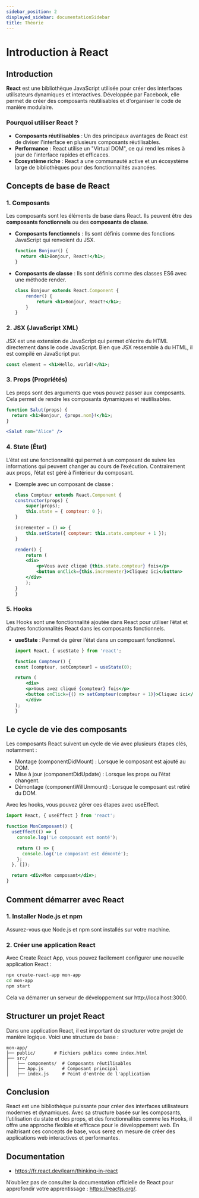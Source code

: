 ```yaml
---
sidebar_position: 2
displayed_sidebar: documentationSidebar
title: Théorie
---
```



# Introduction à React

## Introduction

**React** est une bibliothèque JavaScript utilisée pour créer des interfaces utilisateurs dynamiques et interactives. Développée par Facebook, elle permet de créer des composants réutilisables et d'organiser le code de manière modulaire.

### Pourquoi utiliser React ?
- **Composants réutilisables** : Un des principaux avantages de React est de diviser l'interface en plusieurs composants réutilisables.
- **Performance** : React utilise un "Virtual DOM", ce qui rend les mises à jour de l'interface rapides et efficaces.
- **Écosystème riche** : React a une communauté active et un écosystème large de bibliothèques pour des fonctionnalités avancées.

## Concepts de base de React

### 1. Composants
Les composants sont les éléments de base dans React. Ils peuvent être des **composants fonctionnels** ou des **composants de classe**.

- **Composants fonctionnels** : Ils sont définis comme des fonctions JavaScript qui renvoient du JSX.

  ```jsx
  function Bonjour() {
    return <h1>Bonjour, React!</h1>;
  }
  ```

- **Composants de classe** : Ils sont définis comme des classes ES6 avec une méthode render.

    ```jsx
    class Bonjour extends React.Component {
        render() {
            return <h1>Bonjour, React!</h1>;
        }
    }
    ```

### 2. JSX (JavaScript XML)

JSX est une extension de JavaScript qui permet d’écrire du HTML directement dans le code JavaScript. Bien que JSX ressemble à du HTML, il est compilé en JavaScript pur.

```jsx
const element = <h1>Hello, world!</h1>;
```

### 3. Props (Propriétés)

Les props sont des arguments que vous pouvez passer aux composants. Cela permet de rendre les composants dynamiques et réutilisables.

```jsx
function Salut(props) {
  return <h1>Bonjour, {props.nom}!</h1>;
}

<Salut nom="Alice" />
```

### 4. State (État)

L’état est une fonctionnalité qui permet à un composant de suivre les informations qui peuvent changer au cours de l’exécution. Contrairement aux props, l’état est géré à l’intérieur du composant.

- Exemple avec un composant de classe :

    ```jsx
    class Compteur extends React.Component {
    constructor(props) {
        super(props);
        this.state = { compteur: 0 };
    }

    incrementer = () => {
        this.setState({ compteur: this.state.compteur + 1 });
    }

    render() {
        return (
        <div>
            <p>Vous avez cliqué {this.state.compteur} fois</p>
            <button onClick={this.incrementer}>Cliquez ici</button>
        </div>
        );
    }
    }
    ```

### 5. Hooks

Les Hooks sont une fonctionnalité ajoutée dans React pour utiliser l’état et d’autres fonctionnalités React dans les composants fonctionnels.

- **useState** : Permet de gérer l’état dans un composant fonctionnel.

    ```jsx
    import React, { useState } from 'react';

    function Compteur() {
    const [compteur, setCompteur] = useState(0);

    return (
        <div>
        <p>Vous avez cliqué {compteur} fois</p>
        <button onClick={() => setCompteur(compteur + 1)}>Cliquez ici</button>
        </div>
    );
    }
    ```

## Le cycle de vie des composants

Les composants React suivent un cycle de vie avec plusieurs étapes clés, notamment :

* Montage (componentDidMount) : Lorsque le composant est ajouté au DOM.
* Mise à jour (componentDidUpdate) : Lorsque les props ou l’état changent.
* Démontage (componentWillUnmount) : Lorsque le composant est retiré du DOM.

Avec les hooks, vous pouvez gérer ces étapes avec useEffect.

```jsx
import React, { useEffect } from 'react';

function MonComposant() {
  useEffect(() => {
    console.log('Le composant est monté');

    return () => {
      console.log('Le composant est démonté');
    };
  }, []);

  return <div>Mon composant</div>;
}
```

## Comment démarrer avec React

### 1. Installer Node.js et npm

Assurez-vous que Node.js et npm sont installés sur votre machine.

### 2. Créer une application React

Avec Create React App, vous pouvez facilement configurer une nouvelle application React :

```bash
npx create-react-app mon-app
cd mon-app
npm start
```

Cela va démarrer un serveur de développement sur http://localhost:3000.

## Structurer un projet React

Dans une application React, il est important de structurer votre projet de manière logique. Voici une structure de base :

```
mon-app/
├── public/       # Fichiers publics comme index.html
├── src/
│   ├── components/  # Composants réutilisables
│   ├── App.js       # Composant principal
│   ├── index.js     # Point d'entrée de l'application
```

## Conclusion

React est une bibliothèque puissante pour créer des interfaces utilisateurs modernes et dynamiques. Avec sa structure basée sur les composants, l’utilisation du state et des props, et des fonctionnalités comme les Hooks, il offre une approche flexible et efficace pour le développement web. En maîtrisant ces concepts de base, vous serez en mesure de créer des applications web interactives et performantes.

## Documentation

* https://fr.react.dev/learn/thinking-in-react

N’oubliez pas de consulter la documentation officielle de React pour approfondir votre apprentissage : https://reactjs.org/.